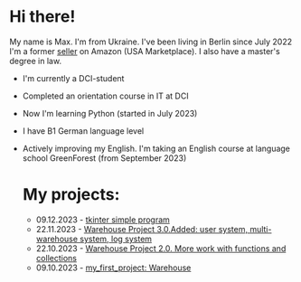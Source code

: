 # Hi there!

My name is Max. I'm from Ukraine. I've been living in Berlin since July 2022  
I'm a former [seller](https://www.amazon.com/sp?ie=UTF8&seller=A1BBA58K2MDADI&isAmazonFulfilled=0&asin=B077RT9KMV&ref_=olp_merch_name_7) on Amazon (USA Marketplace). I also have a master's degree in law.

- I'm currently a DCI-student
- Completed an orientation course in IT at DCI
- Now I'm learning Python (started in July 2023)
- I have B1 German language level
- Actively improving my English. I'm taking an English course at language school GreenForest (from September 2023)




  # My projects:
  - 09.12.2023 - [tkinter simple program](https://github.com/mkskh/tkinter)
  - 22.11.2023 - [Warehouse Project 3.0.Added: user system, multi-warehouse system, log system](https://github.com/mkskh/warehouse_project_3.0)
  - 22.10.2023 - [Warehouse Project 2.0. More work with functions and collections](https://github.com/mkskh/updated_project_warehouse)
  - 09.10.2023 - [my_first_project: Warehouse](https://github.com/mkskh/my_first_project)

